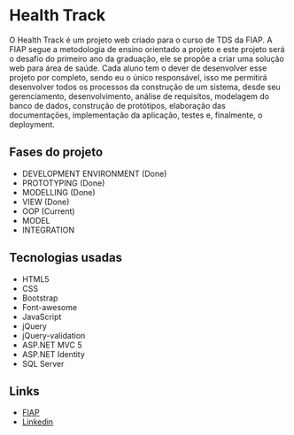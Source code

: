 # Health Track

O Health Track é um projeto web criado para o curso de TDS da FIAP. A FIAP segue a metodologia de ensino orientado a projeto e este projeto será o desafio do primeiro ano da graduação, ele se propõe a criar uma solução web para área de saúde. Cada aluno tem o dever de desenvolver esse projeto por completo, sendo eu o único responsável, isso me permitirá desenvolver todos os processos da construção de um sistema, desde seu gerenciamento, desenvolvimento, análise de requisitos, modelagem do banco de dados, construção de protótipos, elaboração das documentações, implementação da aplicação, testes e, finalmente, o deployment.

## <a name="Fases"></a>Fases do projeto

* DEVELOPMENT ENVIRONMENT (Done)
* PROTOTYPING (Done)
* MODELLING (Done)
* VIEW (Done)
* OOP (Current)
* MODEL
* INTEGRATION

## Tecnologias usadas

* HTML5
* CSS
* Bootstrap
* Font-awesome
* JavaScript
* jQuery
* jQuery-validation
* ASP.NET MVC 5
* ASP.NET Identity
* SQL Server

## Links 

* [FIAP](https://www.fiap.com.br/) 
* [Linkedin](https://www.linkedin.com/in/guisfits/)